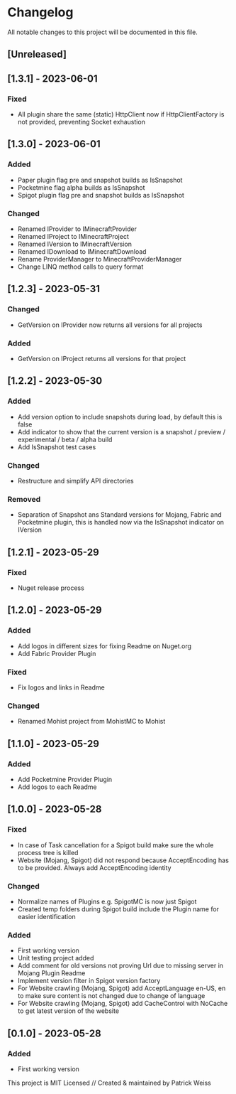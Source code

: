 # Changelog
All notable changes to this project will be documented in this file.

## [Unreleased]


## [1.3.1] - 2023-06-01

### Fixed
- All plugin share the same (static) HttpClient now if HttpClientFactory is not provided, preventing Socket exhaustion


## [1.3.0] - 2023-06-01
### Added
- Paper plugin flag pre and snapshot builds as IsSnapshot
- Pocketmine flag alpha builds as IsSnapshot
- Spigot plugin flag pre and snapshot builds as IsSnapshot

### Changed
- Renamed IProvider to IMinecraftProvider
- Renamed IProject to IMinecraftProject
- Renamed IVersion to IMinecraftVersion
- Renamed IDownload to IMinecraftDownload
- Rename ProviderManager to MinecraftProviderManager
- Change LINQ method calls to query format


## [1.2.3] - 2023-05-31
### Changed
- GetVersion on IProvider now returns all versions for all projects

### Added
- GetVersion on IProject returns all versions for that project


## [1.2.2] - 2023-05-30
### Added
- Add version option to include snapshots during load, by default this is false
- Add indicator to show that the current version is a snapshot / preview / experimental / beta / alpha build
- Add IsSnapshot test cases

### Changed
- Restructure and simplify API directories

### Removed
- Separation of Snapshot ans Standard versions for Mojang, Fabric and Pocketmine plugin, this is handled now via the IsSnapshot indicator on IVersion


## [1.2.1] - 2023-05-29
### Fixed
- Nuget release process


## [1.2.0] - 2023-05-29
### Added
- Add logos in different sizes for fixing Readme on Nuget.org
- Add Fabric Provider Plugin

### Fixed
- Fix logos and links in Readme

### Changed
- Renamed Mohist project from MohistMC to Mohist


## [1.1.0] - 2023-05-29
### Added
- Add Pocketmine Provider Plugin
- Add logos to each Readme


## [1.0.0] - 2023-05-28
### Fixed
- In case of Task cancellation for a Spigot build make sure the whole process tree is killed
- Website (Mojang, Spigot) did not respond because AcceptEncoding has to be provided. Always add AcceptEncoding identity

### Changed
- Normalize names of Plugins e.g. SpigotMC is now just Spigot
- Created temp folders during Spigot build include the Plugin name for easier identification 

### Added
- First working version
- Unit testing project added
- Add comment for old versions not proving Url due to missing server in Mojang Plugin Readme
- Implement version filter in Spigot version factory
- For Website crawling (Mojang, Spigot) add AcceptLanguage en-US, en to make sure content is not changed due to change of language
- For Website crawling (Mojang, Spigot) add CacheControl with NoCache to get latest version of the website


## [0.1.0] - 2023-05-28
### Added
- First working version


This project is MIT Licensed // Created & maintained by Patrick Weiss
